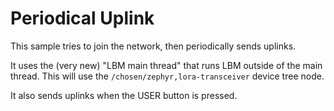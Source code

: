 # Periodical Uplink

This sample tries to join the network, then periodically sends uplinks.

It uses the (very new) "LBM main thread" that runs LBM outside of the main thread.
This will use the `/chosen/zephyr,lora-transceiver` device tree node.

It also sends uplinks when the USER button is pressed.
